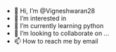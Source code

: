 - 👋 Hi, I’m @Vigneshwaran28
- 👀 I’m interested in 
- 🌱 I’m currently learning python
- 💞️ I’m looking to collaborate on ...
- 📫 How to reach me by email

<!---
Vigneshwaran28/Vigneshwaran28 is a ✨ special ✨ repository because its `README.md` (this file) appears on your GitHub profile.
You can click the Preview link to take a look at your changes.
--->
